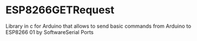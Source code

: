 # ESP8266GETRequest
Library in c for Arduino that allows to send basic commands from Arduino to ESP8266 01 by SoftwareSerial Ports
